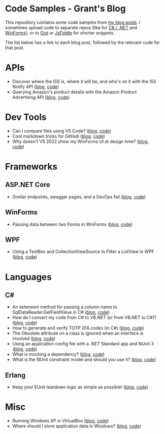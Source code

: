 # Code Samples - Grant's Blog

This repository contains some code samples from [my blog posts](https://grantwinney.com). I sometimes upload code to separate repos (like for [C# / .NET](https://github.com/grantwinney/CSharpDotNetExamples) and [WinForms](https://github.com/grantwinney/Surviving-WinForms)), or to [Gist](https://gist.github.com/grantwinney) or [JsFiddle](https://jsfiddle.net/user/grantwinney/fiddles/) for shorter snippets.

The list below has a link to each blog post, followed by the relevant code for that post.

# APIs

* Discover where the ISS is, where it will be, and who's on it with the ISS Notify API ([blog](https://grantwinney.com/what-is-iss-notify-api/), [code](https://github.com/grantwinney/BlogCodeSamples/tree/master/APIs/IssNotifyApiWrapper))
* Querying Amazon's product details with the Amazon Product Advertising API ([blog](https://grantwinney.com/querying-amazon-product-details-with-the-amazon-product-advertising-api/), [code](https://github.com/grantwinney/BlogCodeSamples/tree/master/APIs/AmazonProductAdvertisingApiBlogPost))

# Dev Tools

* Can I compare files using VS Code? ([blog](https://grantwinney.com/how-to-compare-files-using-vs-code/), [code](https://github.com/grantwinney/BlogCodeSamples/tree/master/DevTools/CompareInVSCode))
* Cool markdown tricks for GitHub ([blog](https://grantwinney.com/cool-markdown-tricks-for-github/), [code](https://github.com/grantwinney/BlogCodeSamples/tree/master/DevTools/GitHubTipsTricks))
* Why doesn't VS 2022 show my WinForms UI at design time? ([blog](http://grantwinney.com/why-doesnt-vs2022-show-my-winforms-ui/), [code](https://github.com/grantwinney/BlogCodeSamples/tree/master/DevTools/WinFormsDesignerInVS2022))

# Frameworks

## ASP.NET Core

* Similar endpoints, swagger pages, and a DevOps fail ([blog](https://grantwinney.com/similar-endpoints-swagger-pages-and-a-devops-fail), [code](https://github.com/grantwinney/BlogCodeSamples/tree/master/Frameworks/AspNetCore/MinimalAPIWithSimilarEndpoints))

## WinForms

* Passing data between two Forms in WinForms ([blog](https://grantwinney.com/passing-data-between-two-forms-in-winforms/), [code](https://github.com/grantwinney/BlogCodeSamples/tree/master/Frameworks/WinForms/PassingDataBetweenForms))

## WPF

* Using a TextBox and CollectionViewSource to Filter a ListView in WPF ([blog](https://grantwinney.com/using-a-textbox-and-collectionviewsource-to-filter-a-listview-in-wpf/), [code](https://github.com/grantwinney/BlogCodeSamples/tree/master/Frameworks/WPF/CollectionViewSourceSample))

# Languages

## C#

* An extension method for passing a column name to SqlDataReader.GetFieldValue in C# ([blog](https://grantwinney.com/an-extension-method-for-passing-a-column-name-to-sqldatareader-getfieldvalue-in-c/), [code](https://github.com/grantwinney/BlogCodeSamples/tree/master/Languages/CSharp/SqlDataReaderGetFieldValueByName))
* How do I convert my code from C# to VB.NET (or from VB.NET to C#)? ([blog](https://grantwinney.com/how-do-i-convert-my-code-from-c-to-vb-net-or-vice-versa/), [code](https://github.com/grantwinney/BlogCodeSamples/tree/master/CSharpAndVbNetTogether))
* How to generate and verify TOTP 2FA codes (in C#) ([blog](https://grantwinney.com/a-sample-csharp-app-for-generating-and-verifying-totp-2fa-codes/), [code](https://github.com/grantwinney/BlogCodeSamples/tree/master/Languages/CSharp/2FAQrCode))
* The Obsolete attribute on a class is ignored when an interface is involved ([blog](https://grantwinney.com/the-effect-of-the-obsolete-attribute-on-a-class-is-ignored-when-theres-an-interface-involved/), [code](https://github.com/grantwinney/BlogCodeSamples/tree/master/Languages/CSharp/ObsoleteAttributeOnInterfaces))
* Using an application config file with a .NET Standard app and NUnit 3 ([blog](https://grantwinney.com/how-to-use-an-app-config-file-with-a-net-standard-app-and-nunit-3/), [code](https://github.com/grantwinney/BlogCodeSamples/tree/master/Languages/CSharp/ReadingConfigFile))
* What is mocking a dependency? ([blog](https://grantwinney.com/what-is-mocking-a-dependency/), [code](https://github.com/grantwinney/BlogCodeSamples/tree/master/Languages/CSharp/MockingDependencies))
* What is the NUnit constraint model and should you use it? ([blog](https://grantwinney.com/5-reasons-to-use-nunits-constraint-model), [code](https://github.com/grantwinney/BlogCodeSamples/tree/master/Languages/CSharp/NUnitConstraintModel))

## Erlang

* Keep your EUnit teardown logic as simple as possible! ([blog](https://grantwinney.com/keep-your-eunit-teardown-logic-as-simple/), [code](https://github.com/grantwinney/BlogCodeSamples/tree/master/Languages/Erlang/MeckTeardownTest))

# Misc

* Running Windows XP in VirtualBox ([blog](https://grantwinney.com/running-windows-xp-in-virtualbox/), [code](https://github.com/grantwinney/BlogCodeSamples/tree/master/Misc/WindowsXPVisualStudio))
* Where should I store application data in Windows? ([blog](https://grantwinney.com/where-should-i-store-app-data-in-windows/), [code](https://github.com/grantwinney/BlogCodeSamples/tree/master/Misc/GetKnownFolders))
